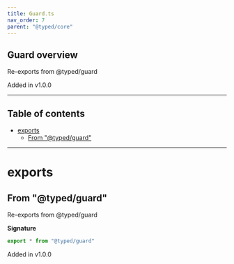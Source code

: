 ```yaml
---
title: Guard.ts
nav_order: 7
parent: "@typed/core"
---
```


## Guard overview

Re-exports from @typed/guard

Added in v1.0.0

---

<h2 class="text-delta">Table of contents</h2>

- [exports](#exports)
  - [From "@typed/guard"](#from-typedguard)

---

# exports

## From "@typed/guard"

Re-exports from @typed/guard

**Signature**

```ts
export * from "@typed/guard"
```

Added in v1.0.0
